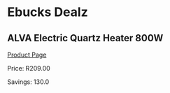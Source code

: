 
# Ebucks Dealz
## ALVA Electric Quartz Heater 800W
[Product Page](https://www.ebucks.com/web/shop/productSelected.do?prodId=1142148194&catId=1157551316)

Price: R209.00

Savings: 130.0


	